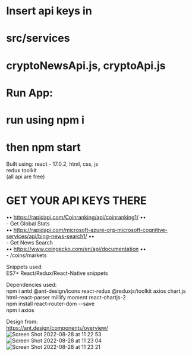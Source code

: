 # Insert api keys in  <br>
# src/services <rb>
#    cryptoNewsApi.js, cryptoApi.js  <br>

# Run App: <rb>
#    run using npm i  <br>
#    then npm start  <br>

Built using:<rb>
    react - 17.0.2, html, css, js  <br>
    redux toolkit  <br>
    (all api are free)  <br>
#    GET YOUR API KEYS THERE <br>
   •• https://rapidapi.com/Coinranking/api/coinranking1/   •• <br>
        - Get Global Stats  <br>
   •• https://rapidapi.com/microsoft-azure-org-microsoft-cognitive-services/api/bing-news-search1/  •• <br>
        - Get News Search  <br>
   •• https://www.coingecko.com/en/api/documentation  •• <br>
        - /coins/markets  <br>

Snippets used:  <br>
    ES7+ React/Redux/React-Native snippets  <br>

Dependencies used:   <br>
     npm i antd @ant-design/icons react-redux @reduxjs/toolkit axios chart.js html-react-parser millify moment react-chartjs-2   <br>
     npm install react-router-dom --save <br>
     npm i axios  <br>

Design from:   <br>
    https://ant.design/components/overview/ <br>
![Screen Shot 2022-08-28 at 11 22 53](https://user-images.githubusercontent.com/79999452/187064875-2b4e5ba9-f156-40fe-81b8-0192b853e103.png)
![Screen Shot 2022-08-28 at 11 23 04](https://user-images.githubusercontent.com/79999452/187064876-dada24ec-0884-4935-afe4-bb72afce2d64.png)
![Screen Shot 2022-08-28 at 11 23 21](https://user-images.githubusercontent.com/79999452/187064878-dc0506ff-bdda-4bad-a2eb-c247343babff.png)
